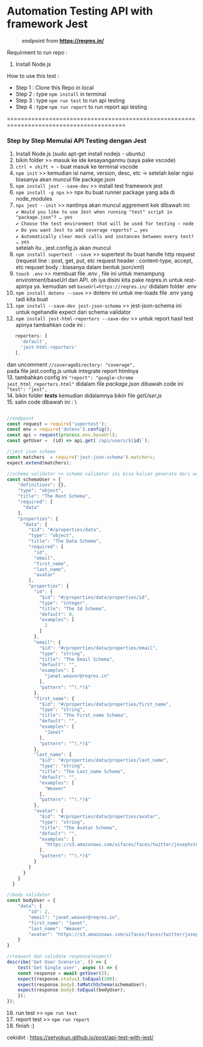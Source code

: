 # Automation Testing API with framework Jest
> **endpoint from https://reqres.in/**

Requirment to run repo :
1. Install Node.js

How to use this test :
- Step 1 : Clone this Repo in local
- Step 2 : type `npm install` in terminal 
- Step 3 : type `npm run test` to run api testing
- Step 4 : type `npm run report` to run report api testing

========================================================================================
### Step by Step Memulai API Testing dengan Jest 

1. Install Node.js (sudo apt-get install nodejs - ubuntu)
2. bikin folder >> masuk ke ide kesayanganmu (saya pake vscode)
3. `ctrl + shift + ~` buat masuk ke terminal vscode
4. `npm init` >> kemudian isi name, version, desc, etc -> setelah kelar ngisi biasanya akan muncul file package.json
5. `npm install jest --save-dev` >> install test framework jest
6. `npm install -g npx` >> npx itu buat runner package yang ada di node_modules
7. `npx jest --init` >> nantinya akan muncul aggrement kek dibawah ini: \
`✔ Would you like to use Jest when running "test" script in "package.json"? … yes` \
`✔ Choose the test environment that will be used for testing › node` \
`✔ Do you want Jest to add coverage reports? … yes` \
`✔ Automatically clear mock calls and instances between every test? … yes` \
setelah itu , jest.config.js akan muncul
8. `npm install supertest --save` >> supertest itu buat handle http request
(request line : post, get, put, etc
request header : content-type, accept, etc
requset body : biasanya dalam bentuk json/xml)
9. `touch .env` >> membuat file .env , file ini untuk menampung envirotment/baseUrl dari API. oh iya disini kita pake reqres.in untuk rest-apinya ya. kemudian set `baseUrl=https://reqres.in/` didalam folder .env
10. `npm install dotenv --save` >> dotenv ini untuk me-loads file .env yang tadi kita buat
11. `npm install --save-dev jest-json-schema` >> jest-json-schema ini untuk ngehandle expect dari schema validator
12. `npm install jest-html-reporters --save-dev` >> untuk report hasil test apinya 
tambahkan code ini : 
```js
   reporters: [
     'default',
     'jest-html-reporters'
   ],
```   
   dan uncomment ` //coverageDirectory: "coverage", `\
  pada file jest.config.js untuk integrate report htmlnya \
13. tambahkan config ini `"report": "google-chrome jest_html_reporters.html"` didalam file *package.json* dibawah code ini`    "test": "jest",`\
14. bikin folder *__tests__* kemudian didalamnya bikin file *getUser.js* \
15. salin code dibawah ini : \
```javascript

//endpoint 
const request = require('supertest');
const env = require('dotenv').config();
const api = request(process.env.baseUrl);
const getUser =  (id) => api.get(`/api/users/${id}`);

//jest json schema
const matchers  = require('jest-json-schema').matchers;
expect.extend(matchers);

//schema validator >> schema validator ini bisa kalian generate dari web ini : https://jsonschema.net/
const schemaUser = {
    "definitions": {},
    "type": "object",
    "title": "The Root Schema",
    "required": [
      "data"
    ],
    "properties": {
      "data": {
        "$id": "#/properties/data",
        "type": "object",
        "title": "The Data Schema",
        "required": [
          "id",
          "email",
          "first_name",
          "last_name",
          "avatar"
        ],
        "properties": {
          "id": {
            "$id": "#/properties/data/properties/id",
            "type": "integer",
            "title": "The Id Schema",
            "default": 0,
            "examples": [
              2
            ]
          },
          "email": {
            "$id": "#/properties/data/properties/email",
            "type": "string",
            "title": "The Email Schema",
            "default": "",
            "examples": [
              "janet.weaver@reqres.in"
            ],
            "pattern": "^(.*)$"
          },
          "first_name": {
            "$id": "#/properties/data/properties/first_name",
            "type": "string",
            "title": "The First_name Schema",
            "default": "",
            "examples": [
              "Janet"
            ],
            "pattern": "^(.*)$"
          },
          "last_name": {
            "$id": "#/properties/data/properties/last_name",
            "type": "string",
            "title": "The Last_name Schema",
            "default": "",
            "examples": [
              "Weaver"
            ],
            "pattern": "^(.*)$"
          },
          "avatar": {
            "$id": "#/properties/data/properties/avatar",
            "type": "string",
            "title": "The Avatar Schema",
            "default": "",
            "examples": [
              "https://s3.amazonaws.com/uifaces/faces/twitter/josephstein/128.jpg"
            ],
            "pattern": "^(.*)$"
          }
        }
      }
    }
  }

//body validator
const bodyUser = {
    "data": {
        "id": 2,
        "email": "janet.weaver@reqres.in",
        "first_name": "Janet",
        "last_name": "Weaver",
        "avatar": "https://s3.amazonaws.com/uifaces/faces/twitter/josephstein/128.jpg"
    }
}

//request dan validate response(expect)
describe('Get User Scenario', () => {
    test('Get Single user', async () => {
    const response = await getUser(2);
    expect(response.status).toEqual(200);
    expect(response.body).toMatchSchema(schemaUser);
    expect(response.body).toEqual(bodyUser);
    });
});

```
16. run test >> `npm run test` 
17. report test >> `npm run report`
18. finish :)

cekidot : https://setyokun.github.io/post/api-test-with-jest/
